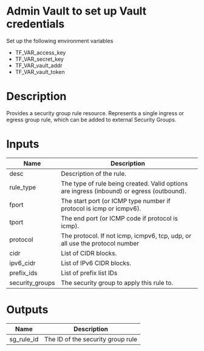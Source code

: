 # Admin Vault to set up Vault credentials

Set up the following environment variables

* TF_VAR_access_key 
* TF_VAR_secret_key
* TF_VAR_vault_addr
* TF_VAR_vault_token

# Description
Provides a security group rule resource. Represents a single ingress or egress group rule, which can be added to external Security Groups.

# Inputs
| Name | Description |
| ------------- | ------------- |
|  desc | Description of the rule. |
|  rule_type | The type of rule being created. Valid options are ingress (inbound) or egress (outbound). |
|  fport |  The start port (or ICMP type number if protocol is icmp or icmpv6). |
|  tport | The end port (or ICMP code if protocol is icmp). |
|  protocol |  The protocol. If not icmp, icmpv6, tcp, udp, or all use the protocol number |
|  cidr |  List of CIDR blocks. |
|  ipv6_cidr | List of IPv6 CIDR blocks. |
|  prefix_ids | List of prefix list IDs |
|  security_groups | The security group to apply this rule to. |

# Outputs

| Name | Description |
| ------------- | ------------- |
|  sg_rule_id |The ID of the security group rule |